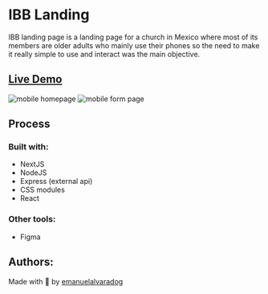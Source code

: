 # IBB Landing
IBB landing page is a landing page for a church in Mexico where most of its members are older adults who mainly use their phones so the need to make it really simple to use and interact was the main objective.

## [Live Demo](https://www.bethel.org.mx/)
![mobile homepage](https://lh3.googleusercontent.com/AwSqMqtsyao9sGmiyT39hrXeWiav6EJ-F7Trt1rE7RNJvp0cE0hT75hv-NnaCILE9UGGPGpQ8nv4x3edigHhUqTGCJaSAlsxAeyXPSfItM6uMNdbjUiBoXcISkAauOB0fUenN7Dus5f-KYPZfMbt9fcAenTKUBCL42QODnXGERVdxo9YYzhvONMdN-mQDp-bkn125s3wE8eqqUrZ8FsZhvj69-bgDSRcovl2ais2pFwcIqkXoPKwhb3kUrePBeSHFp4RupulWOa4u7S1Ru0S-6Rx69PmLXxq69bu6PlaEevz-w9UcREY-pWg7uvP23JuXDv8Id1zNXAdOfwofbeh8NYjRcMetZ-eheF0kwSIsDjrqbYppyjzEQ_xEWwpvaxuUr9cRWmPXUauik-SdET_pEHANwEr22GLxIVzdgmUnPBXVARbaWiABjFE7oziYpLWEWZ7WhV0TLyuzukBzAcCe_V5Mrw7cS7E7m8uzi5ErQn9f_Zb5I1_LIC9O37f910-R2W9E7plwtQwEoEJ21dR7S8Lnizgp7ESXdfj2xI927cMz_5gAsWk-Y6NE6Huug7PAY_cR5pf1ss6_xSoj9iiCWJN9m4Ku3VxE92TIzSnUuzpeVY-UjY-zbmB7ybqc6RHZGOr-lNOXf3cEnnyYcnkv460gjXCSKcEy_XX6krsuCVAKjpc_5-A7Y0xtMmyXlyReMxpAJHGAhGeGOwGzdZoGi1jWjWmBHM2ddbGd7EuZBq6_ObKZIzVviZO9PAO_7zx1qiy20HjlmrfKMQrx4dbf0rVpjjl7N9pzBcdn2JF85ZguCTeDwABDZYhjSQWCLceTlmavxLckLbiU5GpSG5HBvyVYkld337UJZv9dprZg_F5S2vv0HSItkbYQ13ubSEkGCkrpskiCIRaikAv3jZv1DrqzDNf_SXI385IDPM8boPqYtIuMXpPKZ2tV6Z8qeIoftW51-lxxN11OKjchFJF84mtk3zZFhyNexDtwcGvAqpfhfW5vkdwT8VohX0sFH0uWpe_L3Y9UODYDcO1PuZhAA=w322-h612-no?authuser=0)
![mobile form page](https://lh3.googleusercontent.com/I0Y5JYhwqcTJ2YEcWdcsxMHRyP49Qkt_Hq2-yvjm3QbqQ_uN1uyFFaWEsEP5wl8ligJx3gVwDYdgpG2Cw-SL-MrrjjpQ9p_ahQUJahvW1r298T4dc1UGDQOyZKMlIUeyfUhlQiqr3IRbQyJFW0kMfcDKjnxoEwBe04RL8clepuLvCy3SLbREDz56d3MHEZjBLhGolTnUgO8dYDC18a4ZqS8ZyQgvMGw_pK52a-2am_oA591_2UL4WjvMHPS3Efn1syV-aOMoBDj64L4l_9qdxMQGzWD_FvOZjSE2KZ8jPpR8-ihMGhDNPM0sPBpctq5SKwC_pPmLQtg9I0c2czDqGNhNKUDv1m8TvYK440wGohBSK2bQzTwgAYgYrU7OqC9S4iN-J1QgzMLS2gc2KdF9oitmnVVhqqCiOsAEvcYJPNhq2_XJNoYkBDcf7ukQ5ESmLC0__ta5t8lH9JVX4QPjy2NzsNJkIUFOl8pvzGNo81kXlnE-ExCSU24Ra7wczolzktSQRM0Zksv5jU2ZwamtItq332FFlmCosdc2XmH9Ubuv9LpRv63jy2OgD2K9JMPB4Z_QBaYVhCNDshjz5Os8Z2QO44RP1q3_LKUMbhwWbjAHbNnoANs9ecA7qoDKD8ikpPiM9gwi0JdjkAC7bl1zxjwoVccPIwrPEtYGGEPsA9bKsxGccXUFjFxVU8-4K0I6sQlu2b3HVL3J_nHjcV3pnSOTK2uL_OQ40Zg0RbI21-HFTSv1TguF-jfrDC9sdlHHkxZ_Ag-X2UVWaKnlLsNR5mEyvxZmWvydZ5-_csL7GsaujnjIp5XDL8nVokSjibeDM0EnMaPW37s0bgMWWO9A9hCiLIsxSKKIiB11GRLAUQM=w322-h613-no?authuser=0)


## Process
### Built with:
- NextJS
- NodeJS
- Express (external api)
- CSS modules
- React
### Other tools:
- Figma

## Authors:
Made with 💜 by [emanuelalvaradog](https://github.com/emanuelalvaradog)

